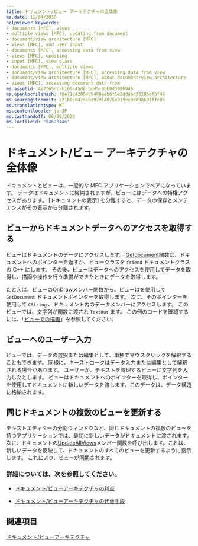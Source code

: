 ```yaml
---
title: ドキュメント/ビュー アーキテクチャの全体像
ms.date: 11/04/2016
helpviewer_keywords:
- documents [MFC], views
- multiple views [MFC], updating from document
- document/view architecture [MFC]
- views [MFC], and user input
- documents [MFC], accessing data from view
- views [MFC], updating
- input [MFC], view class
- documents [MFC], multiple views
- document/view architecture [MFC], accessing data from view
- document/view architecture [MFC], about document/view architecture
- views [MFC], accessing document data from
ms.assetid: 4e7f65dc-b166-45d8-bcd5-9bb0d399b946
ms.openlocfilehash: f0e71c42004b5409eeb6f5e2ddabd33296cf5f49
ms.sourcegitcommit: c21b05042debc97d14875e019ee9d698691ffc0b
ms.translationtype: MT
ms.contentlocale: ja-JP
ms.lasthandoff: 06/09/2020
ms.locfileid: "84623446"
---
```

# <a name="a-portrait-of-the-documentview-architecture"></a>ドキュメント/ビュー アーキテクチャの全体像

ドキュメントとビューは、一般的な MFC アプリケーションでペアになっています。 データはドキュメントに格納されますが、ビューにはデータへの特権アクセスがあります。 [ドキュメントの表示] を分離すると、データの保存とメンテナンスがその表示から分離されます。

## <a name="gaining-access-to-document-data-from-the-view"></a>ビューからドキュメントデータへのアクセスを取得する

ビューはドキュメントのデータにアクセスします。 [Getdocument](reference/cview-class.md#getdocument)関数は、ドキュメントへのポインターを返すか、ビュークラスを `friend` ドキュメントクラスの C++ にします。 その後、ビューはデータへのアクセスを使用してデータを取得し、描画や操作を行う準備ができたときにデータを取得します。

たとえば、ビューの[OnDraw](reference/cview-class.md#ondraw)メンバー関数から、ビューはを使用して `GetDocument` ドキュメントポインターを取得します。 次に、そのポインターを使用して `CString` 、ドキュメント内のデータメンバーにアクセスします。 このビューでは、文字列が関数に渡され `TextOut` ます。 この例のコードを確認するには、「[ビューでの描画](drawing-in-a-view.md)」を参照してください。

## <a name="user-input-to-the-view"></a>ビューへのユーザー入力

ビューでは、データの選択または編集として、単独でマウスクリックを解釈することもできます。 同様に、キーストロークはデータ入力または編集として解釈される場合があります。 ユーザーが、テキストを管理するビューに文字列を入力したとします。 ビューはドキュメントへのポインターを取得し、ポインターを使用してドキュメントに新しいデータを渡します。このデータは、データ構造に格納されます。

## <a name="updating-multiple-views-of-the-same-document"></a>同じドキュメントの複数のビューを更新する

テキストエディターの分割ウィンドウなど、同じドキュメントの複数のビューを持つアプリケーションでは、最初に新しいデータがドキュメントに渡されます。 次に、ドキュメントの[UpdateAllViews](reference/cdocument-class.md#updateallviews)メンバー関数を呼び出します。これは、新しいデータを反映して、ドキュメントのすべてのビューを更新するように指示します。 これにより、ビューが同期されます。

### <a name="what-do-you-want-to-know-more-about"></a>詳細については、次を参照してください。

- [ドキュメント/ビューアーキテクチャの利点](advantages-of-the-document-view-architecture.md)

- [ドキュメント/ビューアーキテクチャの代替手段](alternatives-to-the-document-view-architecture.md)

## <a name="see-also"></a>関連項目

[ドキュメント/ビューアーキテクチャ](document-view-architecture.md)

